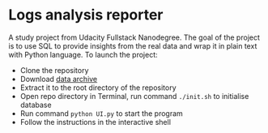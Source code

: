 # Logs analysis reporter

A study project from Udacity Fullstack Nanodegree.
The goal of the project is to use SQL to provide insights from the real data and wrap it in plain text with Python language.
To launch the project:
- Clone the repository
- Download [data archive](https://d17h27t6h515a5.cloudfront.net/topher/2016/August/57b5f748_newsdata/newsdata.zip)
- Extract it to the root directory of the repository
- Open repo directory in Terminal, run command `./init.sh` to initialise database
- Run command `python UI.py` to start the program
- Follow the instructions in the interactive shell